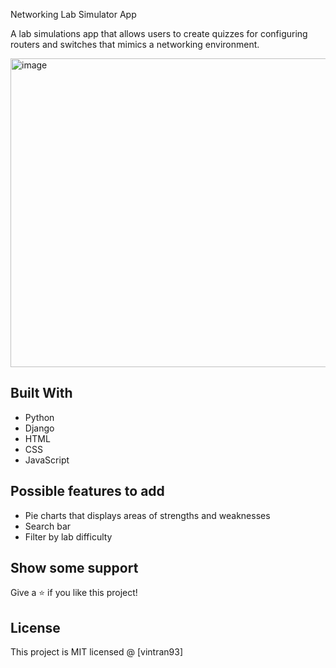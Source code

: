 Networking Lab Simulator App

A lab simulations app that allows users to create quizzes for configuring routers and switches that mimics a networking environment. 

<img width="975" height="494" alt="image" src="https://github.com/user-attachments/assets/8384073b-ce92-4187-897d-6f8ac6d0a5bb" />

## Built With

* Python
* Django
* HTML
* CSS
* JavaScript

## Possible features to add
* Pie charts that displays areas of strengths and weaknesses
* Search bar
* Filter by lab difficulty

## Show some support
Give a ⭐️ if you like this project!

## License
This project is MIT licensed @ [vintran93]
